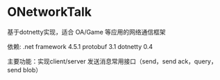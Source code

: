 # ONetworkTalk
基于dotnetty实现，适合 OA/Game 等应用的网络通信框架

依赖: .net framework 4.5.1    protobuf 3.1    dotnetty 0.4
 
主要功能：实现client/server 发送消息常用接口（send，send ack，query，send blob）
